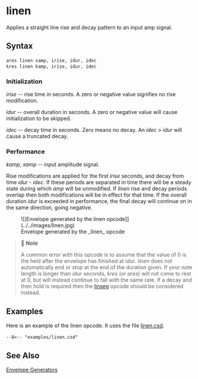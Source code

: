 <!--
id:linen
category:Signal Generators:Envelope Generators
-->
# linen
Applies a straight line rise and decay pattern to an input amp signal.

## Syntax
``` csound-orc
ares linen xamp, irise, idur, idec
kres linen kamp, irise, idur, idec
```

### Initialization

_irise_ -- rise time in seconds. A zero or negative value signifies no rise modification.

_idur_ -- overall duration in seconds. A zero or negative value will cause initialization to be skipped.

_idec_ -- decay time in seconds. Zero means no decay. An _idec_ &gt; _idur_ will cause a truncated decay.

### Performance

_kamp, xamp_ -- input amplitude signal.

Rise modifications are applied for the first _irise_ seconds, and decay from time _idur - idec_. If these periods are separated in time there will be a steady state during which _amp_ will be unmodified. If _linen_ rise and decay periods overlap then both modifications will be in effect for that time. If the overall duration _idur_ is exceeded in performance, the final decay will continue on in the same direction, going negative.

<figure markdown="span">
![[Envelope generated by the linen opcode]](../../images/linen.jpg)
<figcaption>Envelope generated by the _linen_ opcode</figcaption>
</figure>

> :memo: **Note**
>
> A common error with this opcode is to assume that the value of 0 is the held after the envelope has finished at _idur_. _linen_ does not automatically end or stop at the end of the duration given. If your note length is longer than _idur_ seconds, _kres_ (or _ares_) will not come to rest at 0, but will instead continue to fall with the same rate. If a decay and then hold is required then the [linseg](../../opcodes/linseg) opcode should be considered instead.

## Examples

Here is an example of the linen opcode. It uses the file [linen.csd](../../examples/linen.csd).

``` csound-csd title="Example of the linen opcode." linenums="1"
--8<-- "examples/linen.csd"
```

## See Also

[Envelope Generators](../../siggen/envelope)
